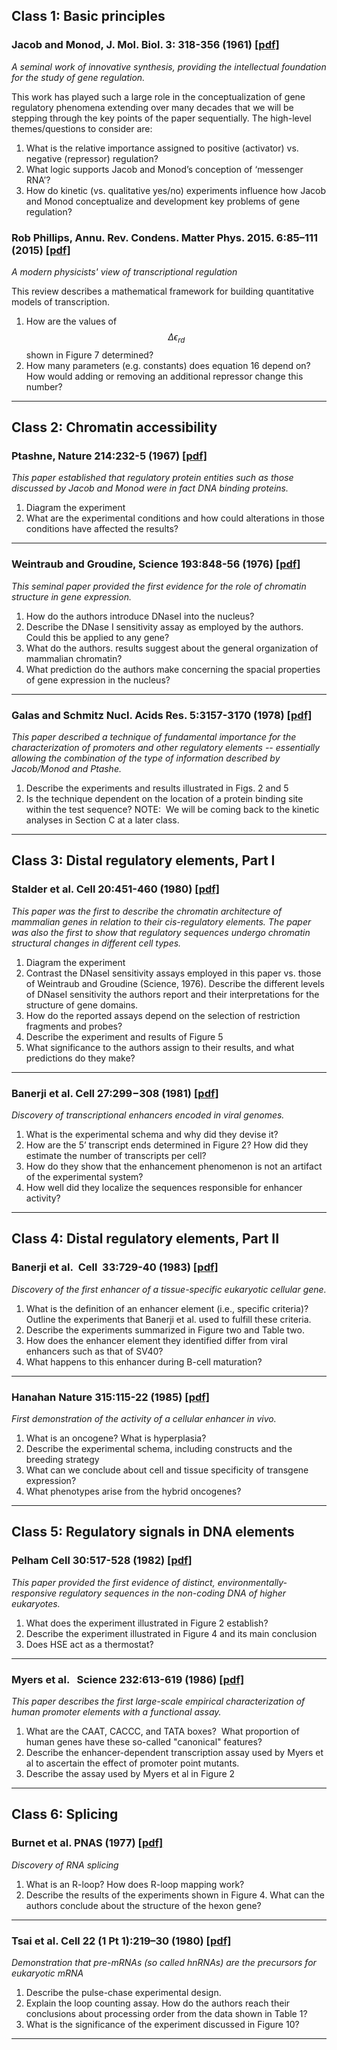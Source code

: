 
<meta charset="utf-8"/>
<script type="text/x-mathjax-config">
  MathJax.Hub.Config({
    // Don't process any delimiters, only <script type="math/tex">
    // tags generated by kramdown from $$...$$ in source.
    // (Could also avoid loading tex preprocessor - only need
    // tex input jax - but not worth the trouble.)
    tex2jax: {
      inlineMath: [],
      displayMath: [],
    }
  });
</script>
<script src="https://cdnjs.cloudflare.com/ajax/libs/mathjax/2.7.0/MathJax.js?config=TeX-AMS_HTML"></script>



## Class 1: Basic principles

### Jacob and Monod, J. Mol. Biol. 3: 318-356 (1961) [\[pdf\]](pdfs/jacob_monod.pdf)

_A seminal work of innovative synthesis, providing the intellectual foundation for the study of gene regulation._  

This work has played such a large role in the conceptualization of gene regulatory phenomena extending over many decades that we will be stepping through the key points of the paper sequentially.  The high-level themes/questions to consider are:

1. What is the relative importance assigned to positive (activator) vs. negative (repressor) regulation?
2. What logic supports Jacob and Monod’s conception of ‘messenger RNA’?
3. How do kinetic (vs. qualitative yes/no) experiments influence how Jacob and Monod conceptualize and development key problems of gene regulation?

### Rob Phillips, Annu. Rev. Condens. Matter Phys.  2015. 6:85–111 (2015) [\[pdf\]](pdfs/phillips.pdf)

_A modern physicists' view of transcriptional regulation_

This review describes a mathematical framework for building quantitative models of transcription.

1. How are the values of $$\Delta\epsilon_{rd}$$ shown in Figure 7 determined?
2. How many parameters (e.g. constants) does equation 16 depend on? How would adding or removing an additional repressor change this number?


------

## Class 2: Chromatin accessibility

### Ptashne, Nature 214:232-5 (1967) [\[pdf\]](pdfs/ptashne_nature_1967.pdf)

_This paper established that regulatory protein entities such as those discussed by Jacob and Monod were in fact DNA binding proteins._

1. Diagram the experiment
2. What are the experimental conditions and how could alterations in those conditions have affected the results?

------

### Weintraub and Groudine, Science 193:848-56 (1976) [\[pdf\]](pdfs/weintraub_groudine.pdf)

_This seminal paper provided the first evidence for the role of chromatin structure in gene expression._

1. How do the authors introduce DNaseI into the nucleus?
2. Describe the DNase I sensitivity assay as employed by the authors.  Could this be applied to any gene?
3. What do the authors. results suggest about the general organization of mammalian chromatin?
4. What prediction do the authors make concerning the spacial properties of gene expression in the nucleus?

------

### Galas and Schmitz Nucl. Acids Res. 5:3157-3170 (1978) [\[pdf\]](pdfs/galas_schmitz.pdf)
_This paper described a technique of fundamental importance for the characterization of promoters and other regulatory elements -- essentially allowing the combination of the type of information described by Jacob/Monod and Ptashe._ 

1. Describe the experiments and results illustrated in Figs. 2 and 5
2. Is the technique dependent on the location of a protein binding site within the test sequence?
NOTE:  We will be coming back to the kinetic analyses in Section C at a later class.

------

## Class 3: Distal regulatory elements, Part I

### Stalder et al.  Cell  20:451-460 (1980) [\[pdf\]](pdfs/stalder.pdf)

_This paper was the first to describe the chromatin architecture of mammalian genes in relation to their cis-regulatory elements.  The paper was also the first to show that regulatory sequences undergo chromatin structural changes in different cell types._

1. Diagram the experiment
2. Contrast the DNaseI sensitivity assays employed in this paper vs. those of Weintraub and Groudine (Science, 1976).  Describe the different levels of DNaseI sensitivity the authors report and their interpretations for the structure of gene domains.
3. How do the reported assays depend on the selection of restriction fragments and probes?
4. Describe the experiment and results of Figure 5
5. What significance to the authors assign to their results, and what predictions do they make?

------

### Banerji et al. Cell 27:299−308 (1981) [\[pdf\]](pdfs/banerji_1981.pdf)
_Discovery of transcriptional enhancers encoded in viral genomes._

1. What is the experimental schema and why did they devise it?
2. How are the 5’ transcript ends determined in Figure 2? How did they estimate the number of transcripts per cell?
3. How do they show that the enhancement phenomenon is not an artifact of the experimental system?
4. How well did they localize the sequences responsible for enhancer activity?

------

## Class 4: Distal regulatory elements, Part II

### Banerji et al.  Cell  33:729-40 (1983) [\[pdf\]](pdfs/banerji_1983.pdf)
_Discovery of the first enhancer of a tissue-specific eukaryotic cellular gene._

1. What is the definition of an enhancer element (i.e., specific criteria)? Outline the experiments that Banerji et al. used to fulfill these criteria.
2. Describe the experiments summarized in Figure two and Table two.
3. How does the enhancer element they identified differ from viral enhancers such as that of SV40?
4. What happens to this enhancer during B-cell maturation?

------

### Hanahan Nature 315:115-22 (1985) [\[pdf\]](pdfs/hanahan.pdf)
_First demonstration of the activity of a cellular enhancer in vivo._

1. What is an oncogene? What is hyperplasia?
2. Describe the experimental schema, including constructs and the breeding strategy
3. What can we conclude about cell and tissue specificity of transgene expression?
4. What phenotypes arise from the hybrid oncogenes?

------



## Class 5: Regulatory signals in DNA elements

### Pelham Cell 30:517-528 (1982) [\[pdf\]](pdfs/pelham.pdf)
_This paper provided the first evidence of distinct, environmentally-responsive regulatory sequences in the non-coding DNA of higher eukaryotes._

1. What does the experiment illustrated in Figure 2 establish?
2. Describe the experiment illustrated in Figure 4 and its main conclusion
3. Does HSE act as a thermostat? 

------

### Myers et al.   Science 232:613-619 (1986) [\[pdf\]](pdfs/myers.pdf)
_This paper describes the first large-scale empirical characterization of human promoter elements with a functional assay._ 

1. What are the CAAT, CACCC, and TATA boxes?  What proportion of human genes have these so-called "canonical" features?
2. Describe the enhancer-dependent transcription assay used by Myers et al to ascertain the effect of promoter point mutants.
3. Describe the assay used by Myers et al in Figure 2


------


## Class 6: Splicing

### Burnet et al. PNAS (1977) [\[pdf\]](pdfs/burnet.pdf)
_Discovery of RNA splicing_

1. What is an R-loop? How does R-loop mapping work?
2. Describe the results of the experiments shown in Figure 4. What can the authors conclude about the structure of the hexon gene?

------

### Tsai et al. Cell 22 (1 Pt 1):219–30 (1980) [\[pdf\]](pdfs/tsai.pdf)
_Demonstration that pre-mRNAs (so called hnRNAs) are the precursors for eukaryotic mRNA_

1. Describe the pulse-chase experimental design.
2. Explain the loop counting assay. How do the authors reach their conclusions about processing order from the data shown in Table 1?
3. What is the significance of the experiment discussed in Figure 10?

------ 

<!-- 

## Class 7: Distal regulatory elements, Part III

### Thanos and Maniatis  Cell  83:1091-100 (1995) [\[pdf\]](pdfs/thanos_maniatis.pdf)
_One of the first systematic descriptions of the fine structure of enhancer._

1. Describe the experiments in Figsure 3 and 4 and how these led to the proposed “enhanceosome” structure.
2. What evidence do they provide for cooperativity between the constituent regulatory elements within the enhanceosome?
3. What experiments suggest the existence of protein-protein interactions between NFkB and other components? -->


<!-- 
### Treisman and Maniatis Nature (1985) [\[pdf\]](pdfs/treisman_maniatis.pdf)
_First experiments aimed at discovering the mechanism of action of enhancers._

1. Describe the experimental strategy used by Treisman and Maniatis. Compare results from Figure 2 and 3. What does this comparison say about the magnitude of the enhancer effect in nuclear run-on vs. steady state RNA assays?
2. Describe the results of Figure 4. 
3. How do the authors rule-out non-specific initiation? 
-->

<!-- 
------

### Weintraub Proc. Natl. Acad. Sci. USA (1988) [\[pdf\]](pdfs/weintraub_1988.pdf)
_A seminal paper providing an elegant unifying model for the phenomenology of cis-acting transcriptional enhancers._

1. Diagram the experimental strategy of Weintraub. Summarize the qualitative results from Figure 2 and the related quantitative data reported in the text.
2. How did Weintraub show that only a limited number of active templates are expressed after transfection? Why is this important?
3. Describe the ‘dual marker’ experiment. What is the significance of this experiment and how is it exploited?

------



## Class 8: Distal regulatory elements, Part IV

### Grosveld et al. Cell 51:975-85 (1987) [\[pdf\]](pdfs/grosveld.pdf)
_Discovery of what we now call Locus Control Regions._

1. Describe the experimental schema. How does exogenous DNA integrate into the mouse genome?
2. What are position effects, and what is the significance of copy number-dependent expression?
3. What model is proposed by the authors to explain their observations?

### Blom van Assendelft et al Cell 56:969-977 (1989) [\[pdf\]](pdfs/blom_van_assendelft.pdf)
_First demonstration that the cell type-specific activity of a distal regulatory element is distinct from that of its promoter targets._

1. What is the structure of the experimental test constructs before and after transfection?
2. How do the authors test for copy number-dependent expression?
3. What are the general implications of the authors’ findings for the organization of genes within the genome?



------

## Class 9: Epigenetics and reprogramming

### Lee et al.  Cell  72:73-84 (1993) [\[pdf\]](pdfs/lee.pdf)
_First evidence suggesting a direct role for histone modification in transcriptional regulation._

1.	What property of the 5S RNA gene promoter makes it a model system for studying nucleosome-DNA interactions in vitro?
2.	Explain the results of Figure 3 and how they relate to the model shown in Figure 4
3.	Combining data from Figure 6 with those of Figure 3, what can we conclude about the nature of histone-DNA contacts from acetylated vs. non-acetylated histones?

------

### Davis et al. Cell 51:987-1000 (1987) [\[pdf\]](pdfs/davis.pdf)
_First demonstration that a transcription factor can reprogram cell fate._

1.	Describe subtractive cDNA hybridization / cloning and how it is applied in their experiments
2.	What can be concluded from the experiments shown in Figs. 2 and 3?
3.	Interpret the results of the experiment shown in Fig. 4 and the outcomes in Table 1 

-->

